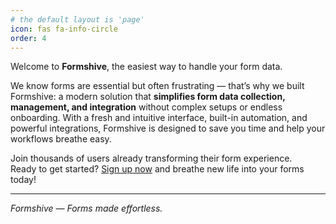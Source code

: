 ```yaml
---
# the default layout is 'page'
icon: fas fa-info-circle
order: 4
---
```


Welcome to **Formshive**, the easiest way to handle your form data.

We know forms are essential but often frustrating — that’s why we built Formshive: a modern solution that **simplifies form data collection, management, and integration** without complex setups or endless onboarding. With a fresh and intuitive interface, built-in automation, and powerful integrations, Formshive is designed to save you time and help your workflows breathe easy.

Join thousands of users already transforming their form experience.  
Ready to get started? [Sign up now](https://formshive.com) and breathe new life into your forms today!

---

*Formshive — Forms made effortless.*
